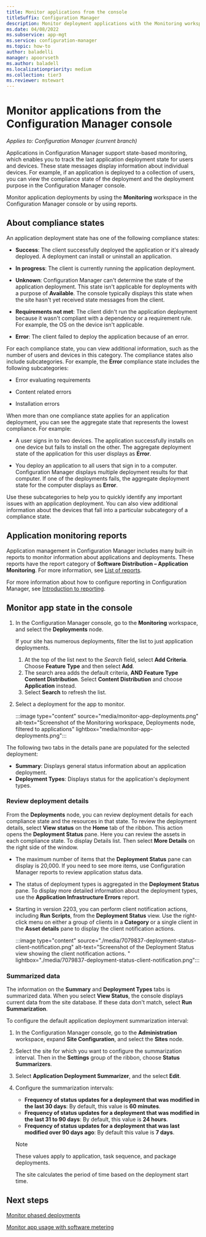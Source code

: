 ```yaml
---
title: Monitor applications from the console
titleSuffix: Configuration Manager
description: Monitor deployment applications with the Monitoring workspace in Configuration Manager.
ms.date: 04/08/2022
ms.subservice: app-mgt
ms.service: configuration-manager
ms.topic: how-to
author: baladelli
manager: apoorvseth
ms.author: baladell
ms.localizationpriority: medium
ms.collection: tier3
ms.reviewer: mstewart
---
```


# Monitor applications from the Configuration Manager console

*Applies to: Configuration Manager (current branch)*

Applications in Configuration Manager support state-based monitoring, which enables you to track the last application deployment state for users and devices. These state messages display information about individual devices. For example, if an application is deployed to a collection of users, you can view the compliance state of the deployment and the deployment purpose in the Configuration Manager console.

Monitor application deployments by using the **Monitoring** workspace in the Configuration Manager console or by using reports.

## About compliance states

An application deployment state has one of the following compliance states:

- **Success**: The client successfully deployed the application or it's already deployed. A deployment can install or uninstall an application.

- **In progress**: The client is currently running the application deployment.

- **Unknown**: Configuration Manager can't determine the state of the application deployment. This state isn't applicable for deployments with a purpose of **Available**. The console typically displays this state when the site hasn't yet received state messages from the client.

- **Requirements not met**: The client didn't run the application deployment because it wasn't compliant with a dependency or a requirement rule. For example, the OS on the device isn't applicable.

- **Error**: The client failed to deploy the application because of an error.

For each compliance state, you can view additional information, such as the number of users and devices in this category. The compliance states also include subcategories. For example, the **Error** compliance state includes the following subcategories:

- Error evaluating requirements

- Content related errors

- Installation errors

When more than one compliance state applies for an application deployment, you can see the aggregate state that represents the lowest compliance. For example:

- A user signs in to two devices. The application successfully installs on one device but fails to install on the other. The aggregate deployment state of the application for this user displays as **Error**.

- You deploy an application to all users that sign in to a computer. Configuration Manager displays multiple deployment results for that computer. If one of the deployments fails, the aggregate deployment state for the computer displays as **Error**.

Use these subcategories to help you to quickly identify any important issues with an application deployment. You can also view additional information about the devices that fall into a particular subcategory of a compliance state.

## Application monitoring reports

Application management in Configuration Manager includes many built-in reports to monitor information about applications and deployments. These reports have the report category of **Software Distribution – Application Monitoring**. For more information, see [List of reports](../../core/servers/manage/list-of-reports.md#software-distribution---application-monitoring).

For more information about how to configure reporting in Configuration Manager, see [Introduction to reporting](../../core/servers/manage/introduction-to-reporting.md).

## Monitor app state in the console

1. In the Configuration Manager console, go to the **Monitoring** workspace, and select the **Deployments** node.

   If your site has numerous deployments, filter the list to just application deployments.
   1. At the top of the list next to the *Search* field, select **Add Criteria**. Choose **Feature Type** and then select **Add**.
   1. The search area adds the default criteria, **AND Feature Type Content Distribution**. Select **Content Distribution** and choose **Application** instead.
   1. Select **Search** to refresh the list.

1. Select a deployment for the app to monitor.

   :::image type="content" source="media/monitor-app-deployments.png" alt-text="Screenshot of the Monitoring workspace, Deployments node, filtered to applications" lightbox="media/monitor-app-deployments.png":::

The following two tabs in the details pane are populated for the selected deployment:

- **Summary**: Displays general status information about an application deployment.
- **Deployment Types**: Displays status for the application's deployment types.

### Review deployment details

From the **Deployments** node, you can review deployment details for each compliance state and the resources in that state. To review the deployment details, select **View status** on the **Home** tab of the ribbon. This action opens the **Deployment Status** pane. Here you can review the assets in each compliance state. To display Details list. Then select **More Details** on the right side of the window.

- The maximum number of items that the **Deployment Status** pane can display is 20,000. If you need to see more items, use Configuration Manager reports to review application status data.
- The status of deployment types is aggregated in the **Deployment Status** pane. To display more detailed information about the deployment types, use the **Application Infrastructure Errors** report.
- Starting in version 2203, you can perform client notification actions, including **Run Scripts**, from the **Deployment Status** view. Use the right-click menu on either a group of clients in a **Category** or a single client in the **Asset details** pane to display the client notification actions. <!--7079837-->

   :::image type="content" source="./media/7079837-deployment-status-client-notification.png" alt-text="Screenshot of the Deployment Status view showing the client notification actions. " lightbox="./media/7079837-deployment-status-client-notification.png":::

### Summarized data

The information on the **Summary** and **Deployment Types** tabs is summarized data. When you select **View Status**, the console displays current data from the site database. If these data don't match, select **Run Summarization**.

To configure the default application deployment summarization interval:

1. In the Configuration Manager console, go to the **Administration** workspace, expand **Site Configuration**, and select the **Sites** node.

1. Select the site for which you want to configure the summarization interval. Then in the **Settings** group of the ribbon, choose **Status Summarizers**.

1. Select **Application Deployment Summarizer**, and the select **Edit**.

1. Configure the summarization intervals:

    - **Frequency of status updates for a deployment that was modified in the last 30 days**: By default, this value is **60 minutes**.
    - **Frequency of status updates for a deployment that was modified in the last 31 to 90 days**: By default, this value is **24 hours**.
    - **Frequency of status updates for a deployment that was last modified over 90 days ago**: By default this value is **7 days**.

    > [!NOTE]
    > These values apply to application, task sequence, and package deployments.
    >
    > The site calculates the period of time based on the deployment start time.

## Next steps

[Monitor phased deployments](../../osd/deploy-use/manage-monitor-phased-deployments.md?toc=/mem/configmgr/apps/toc.json&bc=/mem/configmgr/apps/breadcrumb/toc.json)

[Monitor app usage with software metering](monitor-app-usage-with-software-metering.md)
